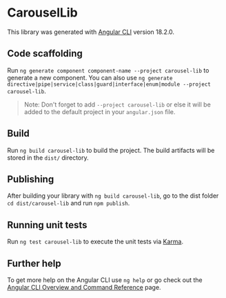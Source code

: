 # CarouselLib

This library was generated with [Angular CLI](https://github.com/angular/angular-cli) version 18.2.0.

## Code scaffolding

Run `ng generate component component-name --project carousel-lib` to generate a new component. You can also use `ng generate directive|pipe|service|class|guard|interface|enum|module --project carousel-lib`.
> Note: Don't forget to add `--project carousel-lib` or else it will be added to the default project in your `angular.json` file. 

## Build

Run `ng build carousel-lib` to build the project. The build artifacts will be stored in the `dist/` directory.

## Publishing

After building your library with `ng build carousel-lib`, go to the dist folder `cd dist/carousel-lib` and run `npm publish`.

## Running unit tests

Run `ng test carousel-lib` to execute the unit tests via [Karma](https://karma-runner.github.io).

## Further help

To get more help on the Angular CLI use `ng help` or go check out the [Angular CLI Overview and Command Reference](https://angular.dev/tools/cli) page.
